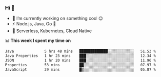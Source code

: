 ### Hi 👋

<!--
**nodejh/nodejh** is a ✨ _special_ ✨ repository because its `README.md` (this file) appears on your GitHub profile.

Here are some ideas to get you started:

- 🔭 I’m currently working on ...
- 🌱 I’m currently learning ...
- 👯 I’m looking to collaborate on ...
- 🤔 I’m looking for help with ...
- 💬 Ask me about ...
- 📫 How to reach me: ...
- 😄 Pronouns: ...
- ⚡ Fun fact: ...
-->

- 🔭 I’m currently working on something cool :wink:
- ⚡ Node.js, Java, Go :thought_balloon:
- 🤖 Serverless, Kubernetes, Cloud Native

📊 **This week I spent my time on**

<!--START_SECTION:waka-->

```txt
Java              5 hrs 48 mins   █████████████░░░░░░░░░░░░   51.53 %
Java Properties   1 hr 23 mins    ███░░░░░░░░░░░░░░░░░░░░░░   12.34 %
JSON              1 hr 20 mins    ███░░░░░░░░░░░░░░░░░░░░░░   11.96 %
Properties        53 mins         ██░░░░░░░░░░░░░░░░░░░░░░░   07.97 %
JavaScript        39 mins         █▒░░░░░░░░░░░░░░░░░░░░░░░   05.87 %
```

<!--END_SECTION:waka-->


<!--
:traffic_light: **Visitors**

![visitors](https://visitor-badge.glitch.me/badge?page_id=nodejh.nodejh)
-->
